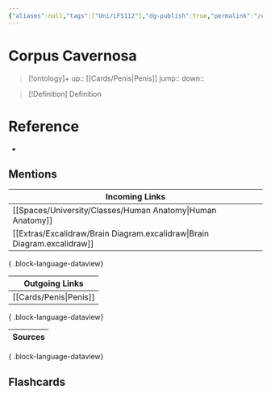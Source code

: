 ```yaml
---
{"aliases":null,"tags":["Uni/LFS112"],"dg-publish":true,"permalink":"/cards/corpus-cavernosa/","dgPassFrontmatter":true}
---
```


# Corpus Cavernosa

> [!ontology]+
> up:: [[Cards/Penis\|Penis]]
> jump:: 
> down:: 

> [!Definition] Definition
> 

# Reference
- 

## Mentions
| Incoming Links                                                              |
| --------------------------------------------------------------------------- |
| [[Spaces/University/Classes/Human Anatomy\|Human Anatomy]]               |
| [[Extras/Excalidraw/Brain Diagram.excalidraw\|Brain Diagram.excalidraw]] |

{ .block-language-dataview}

| Outgoing Links            |
| ------------------------- |
| [[Cards/Penis\|Penis]] |

{ .block-language-dataview}

| Sources |
| ------- |

{ .block-language-dataview}

## Flashcards
